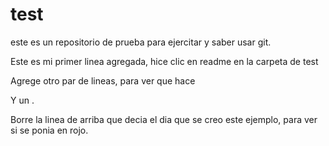 # test
este es un repositorio de prueba para ejercitar y saber usar git.

Este es mi primer linea agregada, hice clic en readme en la carpeta de test


Agrege otro par de lineas, para ver que hace

Y un .




Borre la linea de arriba que decia el dia que se creo este ejemplo, para ver si se ponia en rojo.



